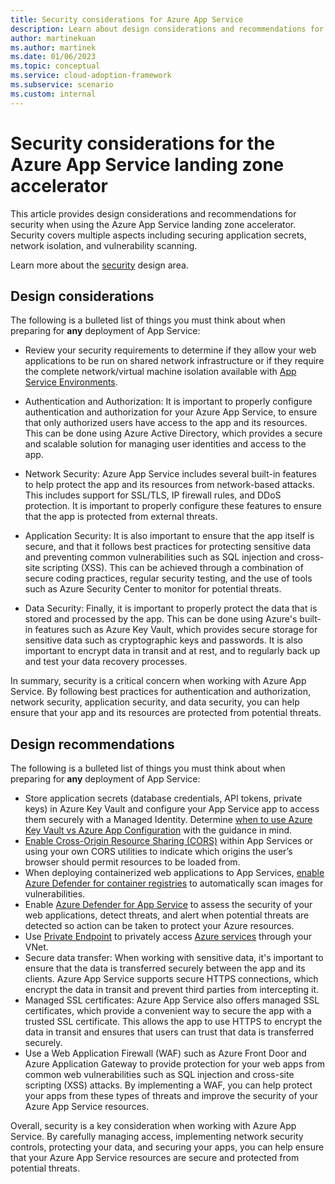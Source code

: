 ```yaml
---
title: Security considerations for Azure App Service
description: Learn about design considerations and recommendations for security in the Azure App Service landing zone accelerator
author: martinekuan
ms.author: martinek
ms.date: 01/06/2023
ms.topic: conceptual
ms.service: cloud-adoption-framework
ms.subservice: scenario
ms.custom: internal
---
```


# Security considerations for the Azure App Service landing zone accelerator

This article provides design considerations and recommendations for security when using the Azure App Service landing zone accelerator. Security covers multiple aspects including securing application secrets, network isolation, and vulnerability scanning.

Learn more about the [security](../../../ready/landing-zone/design-area/security.md) design area.

## Design considerations

The following is a bulleted list of things you must think about when preparing for **any** deployment of App Service:

- Review your security requirements to determine if they allow your web applications to be run on shared network infrastructure or if they require the complete network/virtual machine isolation available with [App Service Environments](/azure/app-service/environment/overview).
- Authentication and Authorization: It is important to properly configure authentication and authorization for your Azure App Service, to ensure that only authorized users have access to the app and its resources. This can be done using Azure Active Directory, which provides a secure and scalable solution for managing user identities and access to the app.
- Network Security: Azure App Service includes several built-in features to help protect the app and its resources from network-based attacks. This includes support for SSL/TLS, IP firewall rules, and DDoS protection. It is important to properly configure these features to ensure that the app is protected from external threats.
- Application Security: It is also important to ensure that the app itself is secure, and that it follows best practices for protecting sensitive data and preventing common vulnerabilities such as SQL injection and cross-site scripting (XSS). This can be achieved through a combination of secure coding practices, regular security testing, and the use of tools such as Azure Security Center to monitor for potential threats.

- Data Security: Finally, it is important to properly protect the data that is stored and processed by the app. This can be done using Azure's built-in features such as Azure Key Vault, which provides secure storage for sensitive data such as cryptographic keys and passwords. It is also important to encrypt data in transit and at rest, and to regularly back up and test your data recovery processes.

In summary, security is a critical concern when working with Azure App Service. By following best practices for authentication and authorization, network security, application security, and data security, you can help ensure that your app and its resources are protected from potential threats.

## Design recommendations

The following is a bulleted list of things you must think about when preparing for **any** deployment of App Service:

- Store application secrets (database credentials, API tokens, private keys) in Azure Key Vault and configure your App Service app to access them securely with a Managed Identity.  Determine [when to use Azure Key Vault vs Azure App Configuration](/azure/architecture/solution-ideas/articles/appconfig-key-vault) with the guidance in mind.
- [Enable Cross-Origin Resource Sharing (CORS)](/azure/app-service/app-service-web-tutorial-rest-api#enable-cors) within App Services or using your own CORS utilities to indicate which origins the user’s browser should permit resources to be loaded from.
- When deploying containerized web applications to App Services, [enable Azure Defender for container registries](/azure/security-center/defender-for-container-registries-introduction) to automatically scan images for vulnerabilities.
- Enable [Azure Defender for App Service](/azure/security-center/defender-for-app-service-introduction) to assess the security of your web applications, detect threats, and alert when potential threats are detected so action can be taken to protect your Azure resources.
- Use [Private Endpoint](/azure/private-link/private-endpoint-overview) to privately access [Azure services](/azure/private-link/availability) through your VNet.
- Secure data transfer: When working with sensitive data, it's important to ensure that the data is transferred securely between the app and its clients. Azure App Service supports secure HTTPS connections, which encrypt the data in transit and prevent third parties from intercepting it.
- Managed SSL certificates: Azure App Service also offers managed SSL certificates, which provide a convenient way to secure the app with a trusted SSL certificate. This allows the app to use HTTPS to encrypt the data in transit and ensures that users can trust that data is transferred securely.
- Use a Web Application Firewall (WAF) such as Azure Front Door and Azure Application Gateway to provide protection for your web apps from common web vulnerabilities such as SQL injection and cross-site scripting (XSS) attacks. By implementing a WAF, you can help protect your apps from these types of threats and improve the security of your Azure App Service resources.


Overall, security is a key consideration when working with Azure App Service. By carefully managing access, implementing network security controls, protecting your data, and securing your apps, you can help ensure that your Azure App Service resources are secure and protected from potential threats.
